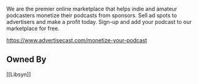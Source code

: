 We are the premier online marketplace that helps indie and amateur podcasters monetize their podcasts from sponsors. Sell ad spots to advertisers and make a profit today. Sign-up and add your podcast to our marketplace for free.

https://www.advertisecast.com/monetize-your-podcast

## Owned By
[[Libsyn]]
